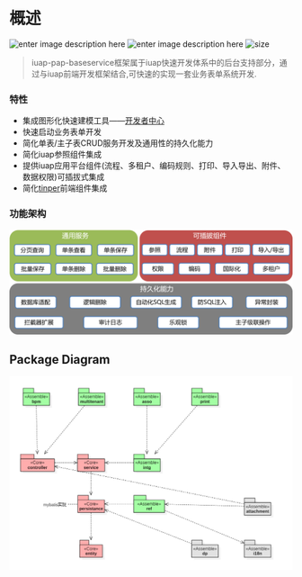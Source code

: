 
# 概述
 ![enter image description here](https://img.shields.io/badge/jdk-v1.8+-blue.svg) ![enter image description here](https://img.shields.io/shippable/5444c5ecb904a4b21567b0ff.svg) ![size](https://img.shields.io/badge/size-272kB-green.svg)
> iuap-pap-baseservice框架属于iuap快速开发体系中的后台支持部分，通过与iuap前端开发框架结合,可快速的实现一套业务表单系统开发.

### 特性
* 集成图形化快速建模工具——[开发者中心](https://developer.yonyoucloud.com/)
* 快速启动业务表单开发
* 简化单表/主子表CRUD服务开发及通用性的持久化能力
* 简化iuap参照组件集成
* 提供iuap应用平台组件(流程、多租户、编码规则、打印、导入导出、附件、数据权限)可插拔式集成
* 简化[tinper](http://tinper.org/)前端组件集成
### 功能架构
![](docs/images/architecture_v1.png)
## Package Diagram
![](docs/images/PackageDiagram_v4.PNG)

